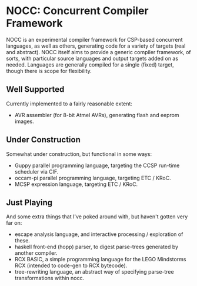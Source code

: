 
# NOCC: Concurrent Compiler Framework

NOCC is an experimental compiler framework for CSP-based concurrent languages, as well as others,
generating code for a variety of targets (real and abstract).  NOCC itself aims to provide a generic
compiler framework, of sorts, with particular source languages and output targets added on as needed.
Languages are generally compiled for a single (fixed) target, though there is scope for flexibility.

## Well Supported

Currently implemented to a fairly reasonable extent:

* AVR assembler (for 8-bit Atmel AVRs), generating flash and eeprom images.

## Under Construction

Somewhat under construction, but functional in some ways:

* Guppy parallel programming language, targeting the CCSP run-time scheduler via CIF.
* occam-pi parallel programming language, targeting ETC / KRoC.
* MCSP expression language, targeting ETC / KRoC.

## Just Playing

And some extra things that I've poked around with, but haven't gotten very far on:

* escape analysis language, and interactive processing / exploration of these.
* haskell front-end (hopp) parser, to digest parse-trees generated by another compiler.
* RCX BASIC, a simple programming language for the LEGO Mindstorms RCX (intended to code-gen to RCX bytecode).
* tree-rewriting language, an abstract way of specifying parse-tree transformations within nocc.

